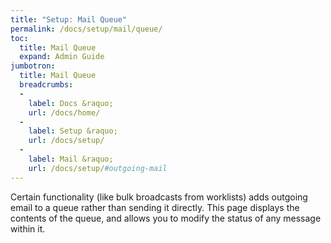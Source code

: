 ```yaml
---
title: "Setup: Mail Queue"
permalink: /docs/setup/mail/queue/
toc:
  title: Mail Queue
  expand: Admin Guide
jumbotron:
  title: Mail Queue
  breadcrumbs:
  - 
    label: Docs &raquo;
    url: /docs/home/
  - 
    label: Setup &raquo;
    url: /docs/setup/
  - 
    label: Mail &raquo;
    url: /docs/setup/#outgoing-mail
---
```


Certain functionality (like bulk broadcasts from worklists) adds outgoing email to a queue rather than sending it directly.  This page displays the contents of the queue, and allows you to modify the status of any message within it.
